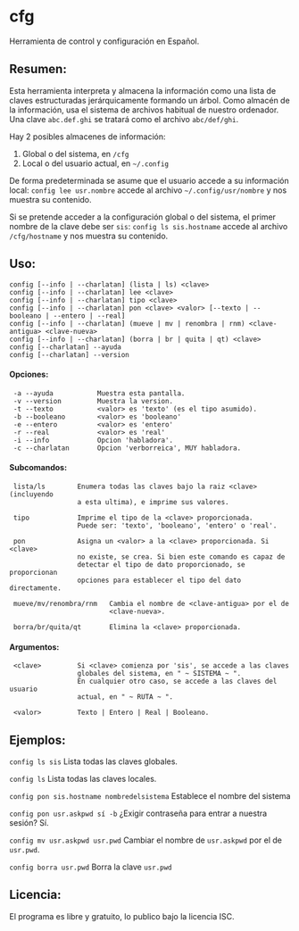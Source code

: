 # cfg
Herramienta de control y configuración en Español.


## Resumen:
Esta herramienta interpreta y almacena la información como una lista de claves
estructuradas jerárquicamente formando un árbol. Como almacén de la información,
usa el sistema de archivos habitual de nuestro ordenador.
Una clave `abc.def.ghi` se tratará como el archivo `abc/def/ghi`.

Hay 2 posibles almacenes de información:
1. Global o del sistema, en `/cfg`
2. Local o del usuario actual, en `~/.config`

De forma predeterminada se asume que el usuario accede a su información local:
`config lee usr.nombre` accede al archivo `~/.config/usr/nombre` y nos muestra su
contenido.

Si se pretende acceder a la configuración global o del sistema, el primer nombre
de la clave debe ser `sis`:
`config ls sis.hostname` accede al archivo `/cfg/hostname` y nos muestra su
contenido.


## Uso:
```
config [--info | --charlatan] (lista | ls) <clave>
config [--info | --charlatan] lee <clave>
config [--info | --charlatan] tipo <clave>
config [--info | --charlatan] pon <clave> <valor> [--texto | --booleano | --entero | --real]
config [--info | --charlatan] (mueve | mv | renombra | rnm) <clave-antigua> <clave-nueva>
config [--info | --charlatan] (borra | br | quita | qt) <clave>
config [--charlatan] --ayuda
config [--charlatan] --version
```

#### Opciones:
```
 -a --ayuda           Muestra esta pantalla.
 -v --version         Muestra la version.
 -t --texto           <valor> es 'texto' (es el tipo asumido).
 -b --booleano        <valor> es 'booleano'
 -e --entero          <valor> es 'entero'
 -r --real            <valor> es 'real'
 -i --info            Opcion 'habladora'.
 -c --charlatan       Opcion 'verborreica', MUY habladora.
```
#### Subcomandos:
```
 lista/ls        Enumera todas las claves bajo la raiz <clave> (incluyendo
                 a esta ultima), e imprime sus valores.

 tipo            Imprime el tipo de la <clave> proporcionada.
                 Puede ser: 'texto', 'booleano', 'entero' o 'real'.

 pon             Asigna un <valor> a la <clave> proporcionada. Si <clave>
                 no existe, se crea. Si bien este comando es capaz de
                 detectar el tipo de dato proporcionado, se proporcionan
                 opciones para establecer el tipo del dato directamente.

 mueve/mv/renombra/rnm   Cambia el nombre de <clave-antigua> por el de
                         <clave-nueva>.

 borra/br/quita/qt       Elimina la <clave> proporcionada.
```
#### Argumentos:
```
 <clave>         Si <clave> comienza por 'sis', se accede a las claves
                 globales del sistema, en " ~ SISTEMA ~ ".
                 En cualquier otro caso, se accede a las claves del usuario
                 actual, en " ~ RUTA ~ ".

 <valor>         Texto | Entero | Real | Booleano.
```

## Ejemplos:
`config ls sis` Lista todas las claves globales.

`config ls` Lista todas las claves locales.

`config pon sis.hostname nombredelsistema` Establece el nombre del sistema

`config pon usr.askpwd sí -b` ¿Exigir contraseña para entrar a nuestra sesión? Sí.

`config mv usr.askpwd usr.pwd` Cambiar el nombre de `usr.askpwd` por el de `usr.pwd`.

 `config borra usr.pwd` Borra la clave `usr.pwd`


## Licencia:
El programa es libre y gratuito, lo publico bajo la licencia ISC.